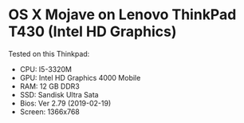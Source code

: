 # OS X Mojave on Lenovo ThinkPad T430 (Intel HD Graphics)

Tested on this Thinkpad:

* CPU: I5-3320M
* GPU: Intel HD Graphics 4000 Mobile
* RAM: 12 GB DDR3
* SSD: Sandisk Ultra Sata
* Bios: Ver 2.79 (2019-02-19)
* Screen: 1366x768



